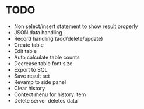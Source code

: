 # TODO

- Non select/insert statement to show result properly
- JSON data handling
- Record handling (add/delete/update)
- Create table
- Edit table
- Auto calculate table counts
- Decrease table font size
- Export to SQL
- Save result set
- Revamp to side panel
- Clear history
- Context menu for history item
- Delete server deletes data
